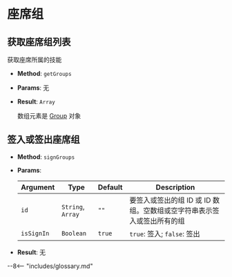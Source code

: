 # 座席组

## 获取座席组列表

获取座席所属的技能

-   **Method**: `getGroups`

-   **Params**: 无

-   **Result**: `Array`

    数组元素是 [Group][] 对象

## 签入或签出座席组

-   **Method**: `signGroups`

-   **Params**:

    | Argument   | Type              | Default | Description                                                                      |
    | ---------- | ----------------- | ------- | -------------------------------------------------------------------------------- |
    | `id`       | `String`, `Array` | `""`    | 要签入或签出的组 ID 或 ID 数组。空数组或空字符串表示签入或签出所有的组 |
    | `isSignIn` | `Boolean`         | `true`  | `true`: 签入; `false`: 签出                                                      |

-   **Result**: 无

[group]: ../types/group.md

--8<-- "includes/glossary.md"
